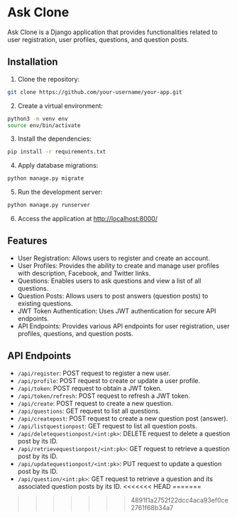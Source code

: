 # Ask Clone

Ask Clone is a Django application that provides functionalities related to user registration, user profiles, questions, and question posts.

## Installation

1. Clone the repository:
```bash
git clone https://github.com/your-username/your-app.git

```
2. Create a virtual environment:
```bash
python3 -m venv env
source env/bin/activate
```
3. Install the dependencies:
```bash
pip install -r requirements.txt

```
4. Apply database migrations:
```bash
python manage.py migrate

```
5. Run the development server:
```bash
python manage.py runserver
```

6. Access the application at [http://localhost:8000/](http://localhost:8000/)

## Features

- User Registration: Allows users to register and create an account.
- User Profiles: Provides the ability to create and manage user profiles with description, Facebook, and Twitter links.
- Questions: Enables users to ask questions and view a list of all questions.
- Question Posts: Allows users to post answers (question posts) to existing questions.
- JWT Token Authentication: Uses JWT authentication for secure API endpoints.
- API Endpoints: Provides various API endpoints for user registration, user profiles, questions, and question posts.

## API Endpoints

- `/api/register`: POST request to register a new user.
- `/api/profile`: POST request to create or update a user profile.
- `/api/token`: POST request to obtain a JWT token.
- `/api/token/refresh`: POST request to refresh a JWT token.
- `/api/create`: POST request to create a new question.
- `/api/questions`: GET request to list all questions.
- `/api/createpost`: POST request to create a new question post (answer).
- `/api/listquestionpost`: GET request to list all question posts.
- `/api/deletequestionpost/<int:pk>`: DELETE request to delete a question post by its ID.
- `/api/retrievequestionpost/<int:pk>`: GET request to retrieve a question post by its ID.
- `/api/updatequestionpost/<int:pk>`: PUT request to update a question post by its ID.
- `/api/question/<int:pk>`: GET request to retrieve a question and its associated question posts by its ID.
<<<<<<< HEAD
=======

>>>>>>> 4891f1a2752f22dcc4aca93ef0ce2761f68b34a7
